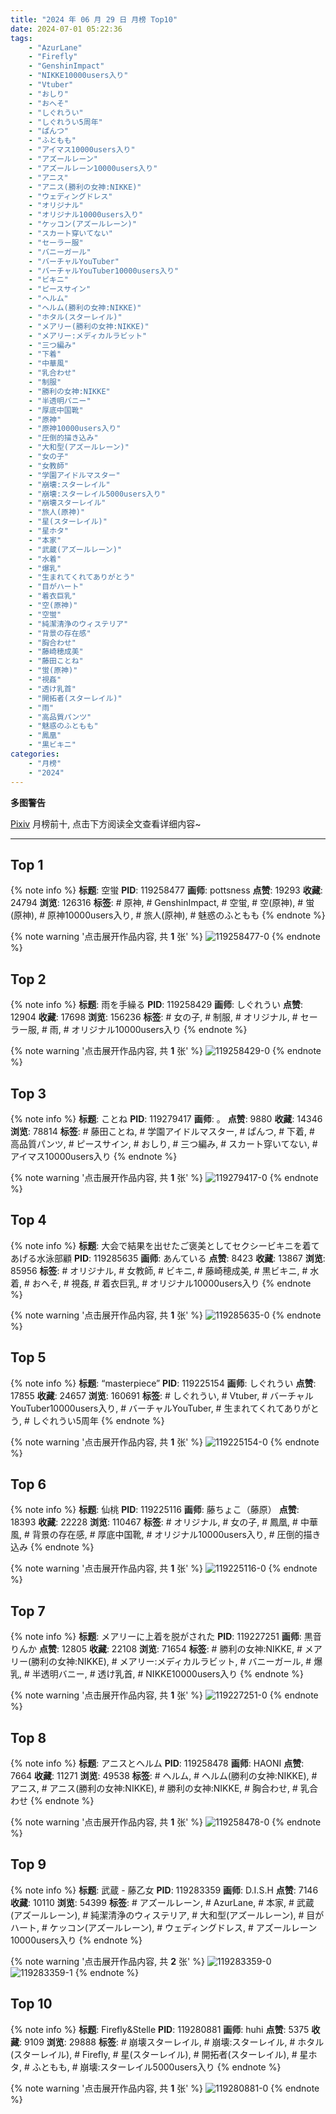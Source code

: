 ```yaml
---
title: "2024 年 06 月 29 日 月榜 Top10"
date: 2024-07-01 05:22:36
tags:
    - "AzurLane"
    - "Firefly"
    - "GenshinImpact"
    - "NIKKE10000users入り"
    - "Vtuber"
    - "おしり"
    - "おへそ"
    - "しぐれうい"
    - "しぐれうい5周年"
    - "ぱんつ"
    - "ふともも"
    - "アイマス10000users入り"
    - "アズールレーン"
    - "アズールレーン10000users入り"
    - "アニス"
    - "アニス(勝利の女神:NIKKE)"
    - "ウェディングドレス"
    - "オリジナル"
    - "オリジナル10000users入り"
    - "ケッコン(アズールレーン)"
    - "スカート穿いてない"
    - "セーラー服"
    - "バニーガール"
    - "バーチャルYouTuber"
    - "バーチャルYouTuber10000users入り"
    - "ビキニ"
    - "ピースサイン"
    - "ヘルム"
    - "ヘルム(勝利の女神:NIKKE)"
    - "ホタル(スターレイル)"
    - "メアリー(勝利の女神:NIKKE)"
    - "メアリー:メディカルラビット"
    - "三つ編み"
    - "下着"
    - "中華風"
    - "乳合わせ"
    - "制服"
    - "勝利の女神:NIKKE"
    - "半透明バニー"
    - "厚底中国靴"
    - "原神"
    - "原神10000users入り"
    - "圧倒的描き込み"
    - "大和型(アズールレーン)"
    - "女の子"
    - "女教師"
    - "学園アイドルマスター"
    - "崩壊:スターレイル"
    - "崩壊:スターレイル5000users入り"
    - "崩壊スターレイル"
    - "旅人(原神)"
    - "星(スターレイル)"
    - "星ホタ"
    - "本家"
    - "武蔵(アズールレーン)"
    - "水着"
    - "爆乳"
    - "生まれてくれてありがとう"
    - "目がハート"
    - "着衣巨乳"
    - "空(原神)"
    - "空蛍"
    - "純潔清浄のウィステリア"
    - "背景の存在感"
    - "胸合わせ"
    - "藤崎穂成美"
    - "藤田ことね"
    - "蛍(原神)"
    - "視姦"
    - "透け乳首"
    - "開拓者(スターレイル)"
    - "雨"
    - "高品質パンツ"
    - "魅惑のふともも"
    - "鳳凰"
    - "黒ビキニ"
categories:
    - "月榜"
    - "2024"
---
```


<i class="fa fa-triangle-exclamation"></i>**多图警告**<i class="fa fa-triangle-exclamation"></i>

[Pixiv](https://www.pixiv.net/) 月榜前十, 点击下方阅读全文查看详细内容~

<!-- more -->

---

## Top 1

{% note info %}
**标题**: 空蛍
**PID**: 119258477 **画师**: pottsness
**点赞**: 19293 **收藏**: 24794 **浏览**: 126316
**标签**: # 原神, # GenshinImpact, # 空蛍, # 空(原神), # 蛍(原神), # 原神10000users入り, # 旅人(原神), # 魅惑のふともも
{% endnote %}

{% note warning '点击展开作品内容, 共 **1** 张' %}
![119258477-0](https://i.pixiv.re/img-original/img/2024/06/02/00/00/38/119258477_p0.jpg)
{% endnote %}

## Top 2

{% note info %}
**标题**: 雨を手繰る
**PID**: 119258429 **画师**: しぐれうい
**点赞**: 12904 **收藏**: 17698 **浏览**: 156236
**标签**: # 女の子, # 制服, # オリジナル, # セーラー服, # 雨, # オリジナル10000users入り
{% endnote %}

{% note warning '点击展开作品内容, 共 **1** 张' %}
![119258429-0](https://i.pixiv.re/img-original/img/2024/06/02/00/00/25/119258429_p0.jpg)
{% endnote %}

## Top 3

{% note info %}
**标题**: ことね
**PID**: 119279417 **画师**: 。
**点赞**: 9880 **收藏**: 14346 **浏览**: 78814
**标签**: # 藤田ことね, # 学園アイドルマスター, # ぱんつ, # 下着, # 高品質パンツ, # ピースサイン, # おしり, # 三つ編み, # スカート穿いてない, # アイマス10000users入り
{% endnote %}

{% note warning '点击展开作品内容, 共 **1** 张' %}
![119279417-0](https://i.pixiv.re/img-original/img/2024/06/02/17/07/10/119279417_p0.jpg)
{% endnote %}

## Top 4

{% note info %}
**标题**: 大会で結果を出せたご褒美としてセクシービキニを着てあげる水泳部顧
**PID**: 119285635 **画师**: あんている
**点赞**: 8423 **收藏**: 13867 **浏览**: 85956
**标签**: # オリジナル, # 女教師, # ビキニ, # 藤崎穂成美, # 黒ビキニ, # 水着, # おへそ, # 視姦, # 着衣巨乳, # オリジナル10000users入り
{% endnote %}

{% note warning '点击展开作品内容, 共 **1** 张' %}
![119285635-0](https://i.pixiv.re/img-original/img/2024/06/02/20/17/26/119285635_p0.jpg)
{% endnote %}

## Top 5

{% note info %}
**标题**: “masterpiece”
**PID**: 119225154 **画师**: しぐれうい
**点赞**: 17855 **收藏**: 24657 **浏览**: 160691
**标签**: # しぐれうい, # Vtuber, # バーチャルYouTuber10000users入り, # バーチャルYouTuber, # 生まれてくれてありがとう, # しぐれうい5周年
{% endnote %}

{% note warning '点击展开作品内容, 共 **1** 张' %}
![119225154-0](https://i.pixiv.re/img-original/img/2024/06/01/00/00/45/119225154_p0.jpg)
{% endnote %}

## Top 6

{% note info %}
**标题**: 仙桃
**PID**: 119225116 **画师**: 藤ちょこ（藤原）
**点赞**: 18393 **收藏**: 22228 **浏览**: 110467
**标签**: # オリジナル, # 女の子, # 鳳凰, # 中華風, # 背景の存在感, # 厚底中国靴, # オリジナル10000users入り, # 圧倒的描き込み
{% endnote %}

{% note warning '点击展开作品内容, 共 **1** 张' %}
![119225116-0](https://i.pixiv.re/img-original/img/2024/06/01/00/00/35/119225116_p0.png)
{% endnote %}

## Top 7

{% note info %}
**标题**: メアリーに上着を脱がされた
**PID**: 119227251 **画师**: 黒音りんか
**点赞**: 12805 **收藏**: 22108 **浏览**: 71654
**标签**: # 勝利の女神:NIKKE, # メアリー(勝利の女神:NIKKE), # メアリー:メディカルラビット, # バニーガール, # 爆乳, # 半透明バニー, # 透け乳首, # NIKKE10000users入り
{% endnote %}

{% note warning '点击展开作品内容, 共 **1** 张' %}
![119227251-0](https://i.pixiv.re/img-original/img/2024/06/01/00/48/01/119227251_p0.png)
{% endnote %}

## Top 8

{% note info %}
**标题**: アニスとヘルム
**PID**: 119258478 **画师**: HAONI
**点赞**: 7664 **收藏**: 11271 **浏览**: 49538
**标签**: # ヘルム, # ヘルム(勝利の女神:NIKKE), # アニス, # アニス(勝利の女神:NIKKE), # 勝利の女神:NIKKE, # 胸合わせ, # 乳合わせ
{% endnote %}

{% note warning '点击展开作品内容, 共 **1** 张' %}
![119258478-0](https://i.pixiv.re/img-original/img/2024/06/02/00/00/38/119258478_p0.jpg)
{% endnote %}

## Top 9

{% note info %}
**标题**: 武蔵 - 藤乙女
**PID**: 119283359 **画师**: D.I.S.H
**点赞**: 7146 **收藏**: 10110 **浏览**: 54399
**标签**: # アズールレーン, # AzurLane, # 本家, # 武蔵(アズールレーン), # 純潔清浄のウィステリア, # 大和型(アズールレーン), # 目がハート, # ケッコン(アズールレーン), # ウェディングドレス, # アズールレーン10000users入り
{% endnote %}

{% note warning '点击展开作品内容, 共 **2** 张' %}
![119283359-0](https://i.pixiv.re/img-original/img/2024/06/02/19/11/33/119283359_p0.png)
![119283359-1](https://i.pixiv.re/img-original/img/2024/06/02/19/11/33/119283359_p1.png)
{% endnote %}

## Top 10

{% note info %}
**标题**: Firefly&Stelle
**PID**: 119280881 **画师**: huhi
**点赞**: 5375 **收藏**: 9109 **浏览**: 29888
**标签**: # 崩壊スターレイル, # 崩壊:スターレイル, # ホタル(スターレイル), # Firefly, # 星(スターレイル), # 開拓者(スターレイル), # 星ホタ, # ふともも, # 崩壊:スターレイル5000users入り
{% endnote %}

{% note warning '点击展开作品内容, 共 **1** 张' %}
![119280881-0](https://i.pixiv.re/img-original/img/2024/06/02/17/57/46/119280881_p0.jpg)
{% endnote %}
